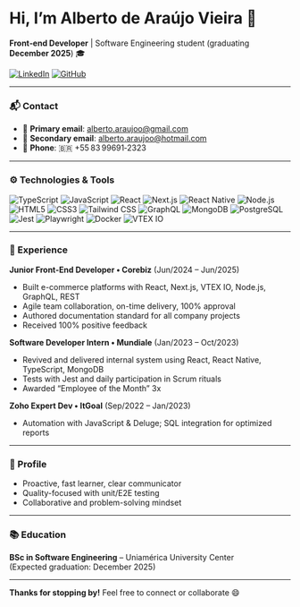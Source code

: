 # Hi, I’m Alberto de Araújo Vieira 👋  
**Front‑end Developer** | Software Engineering student (graduating **December 2025**) 🎓

[![LinkedIn](https://img.shields.io/badge/LinkedIn-Alberto%20Araújo-blue?logo=linkedin&style=for-the-badge)](https://www.linkedin.com/in/albertoaraujoo) [![GitHub](https://img.shields.io/badge/GitHub-albertoaraujoo-181717?logo=github&style=for-the-badge)](https://github.com/albertoaraujoo)

---

### 📬 Contact

- 📧 **Primary email**: alberto.araujoo@gmail.com  
- 📩 **Secondary email**: alberto.araujoo@hotmail.com  
- 📱 **Phone**: 🇧🇷 +55 83 99691‑2323

---

### ⚙️ Technologies & Tools

![TypeScript](https://img.shields.io/badge/-TypeScript-3178C6?logo=typescript&style=for-the-badge)
![JavaScript](https://img.shields.io/badge/-JavaScript-F7DF1E?logo=javascript&style=for-the-badge)
![React](https://img.shields.io/badge/-React-61DAFB?logo=react&logoColor=fff&style=for-the-badge)
![Next.js](https://img.shields.io/badge/-Next.js-000000?logo=nextdotjs&logoColor=white&style=for-the-badge)
![React Native](https://img.shields.io/badge/-React%20Native-61DAFB?logo=react&logoColor=white&style=for-the-badge)
![Node.js](https://img.shields.io/badge/-Node.js-339933?logo=node.js&logoColor=white&style=for-the-badge)
![HTML5](https://img.shields.io/badge/-HTML5-E34F26?logo=html5&logoColor=white&style=for-the-badge)
![CSS3](https://img.shields.io/badge/-CSS3-1572B6?logo=css3&logoColor=white&style=for-the-badge)
![Tailwind CSS](https://img.shields.io/badge/-Tailwind_CSS-06B6D4?logo=tailwindcss&logoColor=white&style=for-the-badge)
![GraphQL](https://img.shields.io/badge/-GraphQL-E10098?logo=graphql&logoColor=white&style=for-the-badge)
![MongoDB](https://img.shields.io/badge/-MongoDB-47A248?logo=mongodb&logoColor=white&style=for-the-badge)
![PostgreSQL](https://img.shields.io/badge/-PostgreSQL-316192?logo=postgresql&style=for-the-badge)
![Jest](https://img.shields.io/badge/-Jest-C21325?logo=jest&logoColor=white&style=for-the-badge)
![Playwright](https://img.shields.io/badge/-Playwright-000000?logo=playwright&logoColor=white&style=for-the-badge)
![Docker](https://img.shields.io/badge/-Docker-2496ED?logo=docker&logoColor=white&style=for-the-badge)
![VTEX IO](https://img.shields.io/badge/-VTEX_IO-EC2C6B?style=for-the-badge)

---

### 💼 Experience

**Junior Front-End Developer • Corebiz** (Jun/2024 – Jun/2025)  
- Built e-commerce platforms with React, Next.js, VTEX IO, Node.js, GraphQL, REST  
- Agile team collaboration, on-time delivery, 100% approval  
- Authored documentation standard for all company projects  
- Received 100% positive feedback

**Software Developer Intern • Mundiale** (Jan/2023 – Oct/2023)  
- Revived and delivered internal system using React, React Native, TypeScript, MongoDB  
- Tests with Jest and daily participation in Scrum rituals  
- Awarded “Employee of the Month” 3x

**Zoho Expert Dev • ItGoal** (Sep/2022 – Jan/2023)  
- Automation with JavaScript & Deluge; SQL integration for optimized reports

---

### 🎯 Profile

- Proactive, fast learner, clear communicator  
- Quality-focused with unit/E2E testing  
- Collaborative and problem-solving mindset

---

### 📚 Education

**BSc in Software Engineering** – Uniamérica University Center  
(Expected graduation: December 2025)

---

**Thanks for stopping by!** Feel free to connect or collaborate 😄
